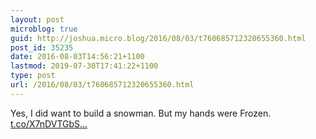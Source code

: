 ```yaml
---
layout: post
microblog: true
guid: http://joshua.micro.blog/2016/08/03/t760685712320655360.html
post_id: 35235
date: 2016-08-03T14:56:21+1100
lastmod: 2019-07-30T17:41:22+1100
type: post
url: /2016/08/03/t760685712320655360.html
---
```

Yes, I did want to build a snowman. But my hands were Frozen. [t.co/X7nDVTGbS...](https://t.co/X7nDVTGbSV)
